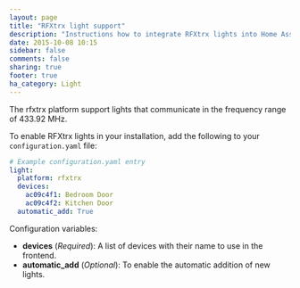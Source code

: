 ```yaml
---
layout: page
title: "RFXtrx light support"
description: "Instructions how to integrate RFXtrx lights into Home Assistant."
date: 2015-10-08 10:15
sidebar: false
comments: false
sharing: true
footer: true
ha_category: Light
---
```

The rfxtrx platform support lights that communicate in the frequency range of 433.92 MHz.

To enable RFXtrx lights in your installation, add the following to your `configuration.yaml` file:

```yaml
# Example configuration.yaml entry
light:
  platform: rfxtrx
  devices:
    ac09c4f1: Bedroom Door
    ac09c4f2: Kitchen Door
  automatic_add: True
```

Configuration variables:

- **devices** (*Required*): A list of devices with their name to use in the frontend.
- **automatic_add** (*Optional*): To enable the automatic addition of new lights.

